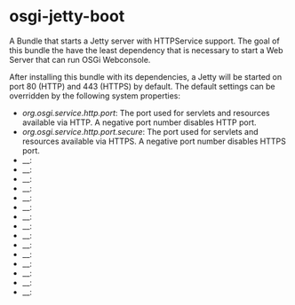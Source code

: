 # osgi-jetty-boot
A Bundle that starts a Jetty server with HTTPService support.
The goal of this bundle the have the least dependency that is necessary
to start a Web Server that can run OSGi Webconsole.

After installing this bundle with its dependencies, a Jetty will
be started on port 80 (HTTP) and 443 (HTTPS) by default. The default
settings can be overridden by the following system properties:

 - _org.osgi.service.http.port_: The port used for servlets and resources
   available via HTTP. A negative port number disables HTTP port.
 - _org.osgi.service.http.port.secure_: The port used for servlets and
   resources available via HTTPS. A negative port number disables HTTPS port.
 - __:
 - __:
 - __:
 - __:
 - __:
 - __:
 - __:
 - __:
 - __:
 - __:
 - __:
 - __:
 - __:
 - __:
 - __: